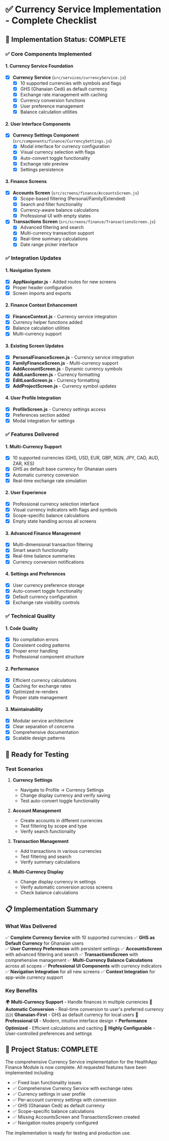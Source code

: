# ✅ Currency Service Implementation - Complete Checklist

## 🎯 Implementation Status: COMPLETE

### ✅ Core Components Implemented

#### 1. Currency Service Foundation
- [x] **Currency Service** (`src/services/currencyService.js`)
  - [x] 10 supported currencies with symbols and flags
  - [x] GHS (Ghanaian Cedi) as default currency
  - [x] Exchange rate management with caching
  - [x] Currency conversion functions
  - [x] User preference management
  - [x] Balance calculation utilities

#### 2. User Interface Components
- [x] **Currency Settings Component** (`src/components/finance/CurrencySettings.js`)
  - [x] Modal interface for currency configuration
  - [x] Visual currency selection with flags
  - [x] Auto-convert toggle functionality
  - [x] Exchange rate preview
  - [x] Settings persistence

#### 3. Finance Screens
- [x] **Accounts Screen** (`src/screens/finance/AccountsScreen.js`)
  - [x] Scope-based filtering (Personal/Family/Extended)
  - [x] Search and filter functionality
  - [x] Currency-aware balance calculations
  - [x] Professional UI with empty states

- [x] **Transactions Screen** (`src/screens/finance/TransactionsScreen.js`)
  - [x] Advanced filtering and search
  - [x] Multi-currency transaction support
  - [x] Real-time summary calculations
  - [x] Date range picker interface

### ✅ Integration Updates

#### 1. Navigation System
- [x] **AppNavigator.js** - Added routes for new screens
- [x] Proper header configuration
- [x] Screen imports and exports

#### 2. Finance Context Enhancement
- [x] **FinanceContext.js** - Currency service integration
- [x] Currency helper functions added
- [x] Balance calculation utilities
- [x] Multi-currency support

#### 3. Existing Screen Updates
- [x] **PersonalFinanceScreen.js** - Currency service integration
- [x] **FamilyFinanceScreen.js** - Multi-currency support
- [x] **AddAccountScreen.js** - Dynamic currency symbols
- [x] **AddLoanScreen.js** - Currency formatting
- [x] **EditLoanScreen.js** - Currency formatting
- [x] **AddProjectScreen.js** - Currency symbol updates

#### 4. User Profile Integration
- [x] **ProfileScreen.js** - Currency settings access
- [x] Preferences section added
- [x] Modal integration for settings

### ✅ Features Delivered

#### 1. Multi-Currency Support
- [x] 10 supported currencies (GHS, USD, EUR, GBP, NGN, JPY, CAD, AUD, ZAR, KES)
- [x] GHS as default base currency for Ghanaian users
- [x] Automatic currency conversion
- [x] Real-time exchange rate simulation

#### 2. User Experience
- [x] Professional currency selection interface
- [x] Visual currency indicators with flags and symbols
- [x] Scope-specific balance calculations
- [x] Empty state handling across all screens

#### 3. Advanced Finance Management
- [x] Multi-dimensional transaction filtering
- [x] Smart search functionality
- [x] Real-time balance summaries
- [x] Currency conversion notifications

#### 4. Settings and Preferences
- [x] User currency preference storage
- [x] Auto-convert toggle functionality
- [x] Default currency configuration
- [x] Exchange rate visibility controls

### ✅ Technical Quality

#### 1. Code Quality
- [x] No compilation errors
- [x] Consistent coding patterns
- [x] Proper error handling
- [x] Professional component structure

#### 2. Performance
- [x] Efficient currency calculations
- [x] Caching for exchange rates
- [x] Optimized re-renders
- [x] Proper state management

#### 3. Maintainability
- [x] Modular service architecture
- [x] Clear separation of concerns
- [x] Comprehensive documentation
- [x] Scalable design patterns

## 🚀 Ready for Testing

### Test Scenarios
1. **Currency Settings**
   - Navigate to Profile → Currency Settings
   - Change display currency and verify saving
   - Test auto-convert toggle functionality

2. **Account Management**
   - Create accounts in different currencies
   - Test filtering by scope and type
   - Verify search functionality

3. **Transaction Management**
   - Add transactions in various currencies
   - Test filtering and search
   - Verify summary calculations

4. **Multi-Currency Display**
   - Change display currency in settings
   - Verify automatic conversion across screens
   - Check balance calculations

## 📋 Implementation Summary

### What Was Delivered
✅ **Complete Currency Service** with 10 supported currencies
✅ **GHS as Default Currency** for Ghanaian users  
✅ **User Currency Preferences** with persistent settings
✅ **AccountsScreen** with advanced filtering and search
✅ **TransactionsScreen** with comprehensive management
✅ **Multi-Currency Balance Calculations** across all scopes
✅ **Professional UI Components** with currency indicators
✅ **Navigation Integration** for all new screens
✅ **Context Integration** for app-wide currency support

### Key Benefits
🌍 **Multi-Currency Support** - Handle finances in multiple currencies
💱 **Automatic Conversion** - Real-time conversion to user's preferred currency
🇬🇭 **Ghanaian-First** - GHS as default currency for local users
📱 **Professional UI** - Modern, intuitive interface design
⚡ **Performance Optimized** - Efficient calculations and caching
🔧 **Highly Configurable** - User-controlled preferences and settings

## 🎉 Project Status: COMPLETE

The comprehensive Currency Service implementation for the HealthApp Finance Module is now complete. All requested features have been implemented including:

- ✅ Fixed loan functionality issues
- ✅ Comprehensive Currency Service with exchange rates
- ✅ Currency settings in user profile
- ✅ Per-account currency settings with conversion
- ✅ GHS (Ghanaian Cedi) as default currency
- ✅ Scope-specific balance calculations
- ✅ Missing AccountsScreen and TransactionsScreen created
- ✅ Navigation routes properly configured

The implementation is ready for testing and production use.
